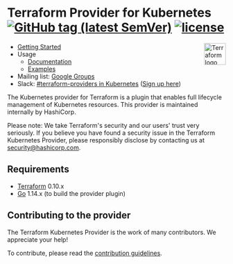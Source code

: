 
# Terraform Provider for Kubernetes [![GitHub tag (latest SemVer)](https://img.shields.io/github/v/tag/terraform-providers/terraform-provider-kubernetes?label=release)](https://github.com/terraform-providers/terraform-provider-kubernetes/releases) [![license](https://img.shields.io/github/license/terraform-providers/terraform-provider-kubernetes.svg)]()

<a href="https://terraform.io">
    <img src="https://cdn.rawgit.com/hashicorp/terraform-website/master/content/source/assets/images/logo-hashicorp.svg" alt="Terraform logo" title="Terrafpr," align="right" height="50" />
</a>

- [Getting Started](https://learn.hashicorp.com/terraform?track=kubernetes#kubernetes)
- Usage 
  - [Documentation](https://www.terraform.io/docs/providers/kubernetes/index.html)
  - [Examples](https://github.com/terraform-providers/terraform-provider-kubernetes/tree/master/_examples)
- Mailing list: [Google Groups](http://groups.google.com/group/terraform-tool)
- Slack: [#terraform-providers in Kubernetes](https://kubernetes.slack.com/messages/CJY6ATQH4) ([Sign up here](http://slack.k8s.io/))

The Kubernetes provider for Terraform is a plugin that enables full lifecycle management of Kubernetes resources. This provider is maintained internally by HashiCorp.

Please note: We take Terraform's security and our users' trust very seriously. If you believe you have found a security issue in the Terraform Kubernetes Provider, please responsibly disclose by contacting us at security@hashicorp.com.


## Requirements

-	[Terraform](https://www.terraform.io/downloads.html) 0.10.x
-	[Go](https://golang.org/doc/install) 1.14.x (to build the provider plugin)

## Contributing to the provider

The Terraform Kubernetes Provider is the work of many contributors. We appreciate your help!

To contribute, please read the [contribution guidelines](_about/CONTRIBUTING.md).

